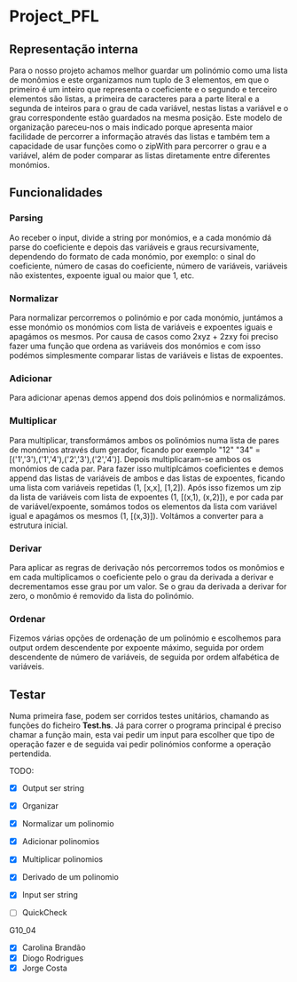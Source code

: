 # Project_PFL

## Representação interna

Para o nosso projeto achamos melhor guardar um polinómio como uma lista de monômios e este organizamos num tuplo de 3 elementos, em que o primeiro é um inteiro que representa o coeficiente e o segundo e terceiro elementos são listas, a primeira de caracteres para a parte literal e a segunda de inteiros para o grau de cada variável, nestas listas a variável e o grau correspondente estão guardados na mesma posição.
Este modelo de organização pareceu-nos o mais indicado porque apresenta maior facilidade de percorrer a informação através das listas e também tem a capacidade de usar funções como o zipWith para percorrer o grau e a variável, além de poder comparar as listas diretamente entre diferentes monómios.

## Funcionalidades

### Parsing

Ao receber o input, divide a string por monómios, e a cada monómio dá parse do coeficiente e depois das variáveis e graus recursivamente, dependendo do formato de cada monómio, por exemplo: o sinal do coeficiente, número de casas do coeficiente, número de variáveis, variáveis não existentes, expoente igual ou maior que 1, etc.

### Normalizar

Para normalizar percorremos o polinómio e por cada monómio, juntámos a esse monómio os monómios com lista de variáveis e expoentes iguais e apagámos os mesmos. Por causa de casos como 2xyz + 2zxy foi preciso fazer uma função que ordena as variáveis dos monómios e com isso podémos simplesmente comparar listas de variáveis e listas de expoentes.

### Adicionar

Para adicionar apenas demos append dos dois polinómios e normalizámos.

### Multiplicar

Para multiplicar, transformámos ambos os polinómios numa lista de pares de monómios através dum gerador, ficando por exemplo "12" "34" = [('1','3'),('1','4'),('2','3'),('2','4')].
Depois multiplicaram-se ambos os monómios de cada par. Para fazer isso multiplcámos coeficientes e demos append das listas de variáveis de ambos e das listas de expoentes, ficando uma lista com variáveis repetidas (1, [x,x], [1,2]). Após isso fizemos um zip da lista de variáveis com lista de expoentes (1, [(x,1), (x,2)]), e por cada par de variável/expoente, somámos todos os elementos da lista com variável igual e apagámos os mesmos (1, [(x,3)]). Voltámos a converter para a estrutura inicial.

### Derivar

Para aplicar as regras de derivação nós percorremos todos os monômios e em cada multiplicamos o coeficiente pelo o grau da derivada a derivar e decrementamos esse grau por um valor. Se o grau da derivada a derivar for zero, o monômio é removido da lista do polinómio.

### Ordenar

Fizemos várias opções de ordenação de um polinómio e escolhemos para output ordem descendente por expoente máximo, seguida por ordem descendente de número de variáveis, de seguida por ordem alfabética de variáveis.

## Testar

Numa primeira fase, podem ser corridos testes unitários, chamando as funções do ficheiro **Test.hs**.
Já para correr o programa principal é preciso chamar a função main, esta vai pedir um input para escolher que tipo de operação fazer e de seguida vai pedir polinómios conforme a operação pertendida.





TODO:
 - [x] Output ser string
 - [x] Organizar
 - [x] Normalizar um polinomio 
 - [x] Adicionar polinomios 
 - [x] Multiplicar polinomios 
 - [x] Derivado de um polinomio 
 - [x] Input ser string
 - [ ] QuickCheck


G10_04

 - [x] Carolina Brandão
 - [x] Diogo Rodrigues        
 - [x] Jorge Costa
